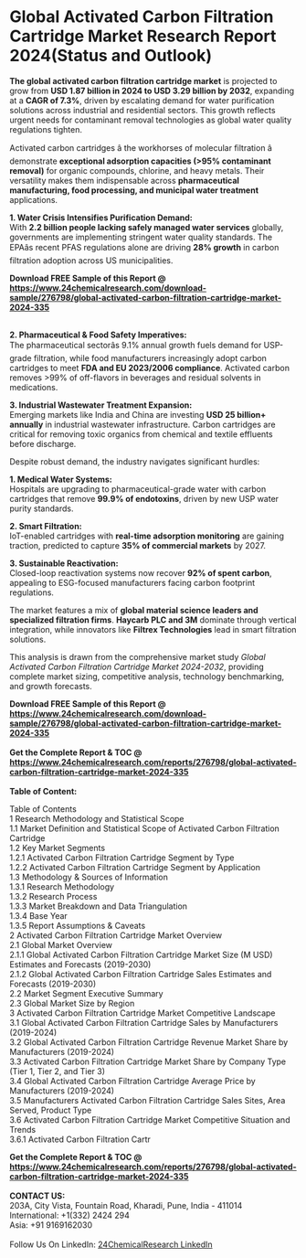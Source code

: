 <h1>Global Activated Carbon Filtration Cartridge Market Research Report 2024(Status and Outlook)</h1><p><strong>The global activated carbon filtration cartridge market</strong> is projected to grow from <strong>USD 1.87 billion in 2024 to USD 3.29 billion by 2032</strong>, expanding at a <strong>CAGR of 7.3%</strong>, driven by escalating demand for water purification solutions across industrial and residential sectors. This growth reflects urgent needs for contaminant removal technologies as global water quality regulations tighten.</p><p>Activated carbon cartridges â the workhorses of molecular filtration â demonstrate <strong>exceptional adsorption capacities (&gt;95% contaminant removal)</strong> for organic compounds, chlorine, and heavy metals. Their versatility makes them indispensable across <strong>pharmaceutical manufacturing, food processing, and municipal water treatment</strong> applications.</p><p><strong>1. Water Crisis Intensifies Purification Demand:</strong><br>
With <strong>2.2 billion people lacking safely managed water services</strong> globally, governments are implementing stringent water quality standards. The EPAâs recent PFAS regulations alone are driving <strong>28% growth</strong> in carbon filtration adoption across US municipalities.</p><div><b>Download FREE Sample of this Report @ 
            <a href="https://www.24chemicalresearch.com/download-sample/276798/global-activated-carbon-filtration-cartridge-market-2024-335">
            https://www.24chemicalresearch.com/download-sample/276798/global-activated-carbon-filtration-cartridge-market-2024-335</a></b></div><br><p><strong>2. Pharmaceutical &amp; Food Safety Imperatives:</strong><br>
The pharmaceutical sectorâs 9.1% annual growth fuels demand for USP-grade filtration, while food manufacturers increasingly adopt carbon cartridges to meet <strong>FDA and EU 2023/2006 compliance</strong>. Activated carbon removes &gt;99% of off-flavors in beverages and residual solvents in medications.</p><p><strong>3. Industrial Wastewater Treatment Expansion:</strong><br>
Emerging markets like India and China are investing <strong>USD 25 billion+ annually</strong> in industrial wastewater infrastructure. Carbon cartridges are critical for removing toxic organics from chemical and textile effluents before discharge.</p><p>Despite robust demand, the industry navigates significant hurdles:</p><p><strong>1. Medical Water Systems:</strong><br>
Hospitals are upgrading to pharmaceutical-grade water with carbon cartridges that remove <strong>99.9% of endotoxins</strong>, driven by new USP  water purity standards.</p><p><strong>2. Smart Filtration:</strong><br>
IoT-enabled cartridges with <strong>real-time adsorption monitoring</strong> are gaining traction, predicted to capture <strong>35% of commercial markets</strong> by 2027.</p><p><strong>3. Sustainable Reactivation:</strong><br>
Closed-loop reactivation systems now recover <strong>92% of spent carbon</strong>, appealing to ESG-focused manufacturers facing carbon footprint regulations.</p><p>The market features a mix of <strong>global material science leaders and specialized filtration firms</strong>. <strong>Haycarb PLC and 3M</strong> dominate through vertical integration, while innovators like <strong>Filtrex Technologies</strong> lead in smart filtration solutions.</p><p>This analysis is drawn from the comprehensive market study <em>Global Activated Carbon Filtration Cartridge Market 2024-2032</em>, providing complete market sizing, competitive analysis, technology benchmarking, and growth forecasts.</p><div><b>Download FREE Sample of this Report @ 
            <a href="https://www.24chemicalresearch.com/download-sample/276798/global-activated-carbon-filtration-cartridge-market-2024-335">
            https://www.24chemicalresearch.com/download-sample/276798/global-activated-carbon-filtration-cartridge-market-2024-335</a></b></div><br><div><b>Get the Complete Report & TOC @ 
            <a href="https://www.24chemicalresearch.com/reports/276798/global-activated-carbon-filtration-cartridge-market-2024-335">
            https://www.24chemicalresearch.com/reports/276798/global-activated-carbon-filtration-cartridge-market-2024-335</a></b></div><br>
            <b>Table of Content:</b><p>Table of Contents<br />
1 Research Methodology and Statistical Scope<br />
1.1 Market Definition and Statistical Scope of Activated Carbon Filtration Cartridge<br />
1.2 Key Market Segments<br />
1.2.1 Activated Carbon Filtration Cartridge Segment by Type<br />
1.2.2 Activated Carbon Filtration Cartridge Segment by Application<br />
1.3 Methodology & Sources of Information<br />
1.3.1 Research Methodology<br />
1.3.2 Research Process<br />
1.3.3 Market Breakdown and Data Triangulation<br />
1.3.4 Base Year<br />
1.3.5 Report Assumptions & Caveats<br />
2 Activated Carbon Filtration Cartridge Market Overview<br />
2.1 Global Market Overview<br />
2.1.1 Global Activated Carbon Filtration Cartridge Market Size (M USD) Estimates and Forecasts (2019-2030)<br />
2.1.2 Global Activated Carbon Filtration Cartridge Sales Estimates and Forecasts (2019-2030)<br />
2.2 Market Segment Executive Summary<br />
2.3 Global Market Size by Region<br />
3 Activated Carbon Filtration Cartridge Market Competitive Landscape<br />
3.1 Global Activated Carbon Filtration Cartridge Sales by Manufacturers (2019-2024)<br />
3.2 Global Activated Carbon Filtration Cartridge Revenue Market Share by Manufacturers (2019-2024)<br />
3.3 Activated Carbon Filtration Cartridge Market Share by Company Type (Tier 1, Tier 2, and Tier 3)<br />
3.4 Global Activated Carbon Filtration Cartridge Average Price by Manufacturers (2019-2024)<br />
3.5 Manufacturers Activated Carbon Filtration Cartridge Sales Sites, Area Served, Product Type<br />
3.6 Activated Carbon Filtration Cartridge Market Competitive Situation and Trends<br />
3.6.1 Activated Carbon Filtration Cartr</p><div><b>Get the Complete Report & TOC @ 
            <a href="https://www.24chemicalresearch.com/reports/276798/global-activated-carbon-filtration-cartridge-market-2024-335">
            https://www.24chemicalresearch.com/reports/276798/global-activated-carbon-filtration-cartridge-market-2024-335</a></b></div><br><b>CONTACT US:</b><br>
            203A, City Vista, Fountain Road, Kharadi, Pune, India - 411014<br>
            International: +1(332) 2424 294<br>
            Asia: +91 9169162030 <br><br>
            Follow Us On LinkedIn: <a href="https://www.linkedin.com/company/24chemicalresearch/">24ChemicalResearch LinkedIn</a>